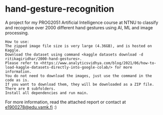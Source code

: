 # hand-gesture-recognition
A project for my PROG2051 Artificial Intelligence course at NTNU to classify and recognise over 2000 different hand gestures using AI, ML and image processing.
```
How to use:
The zipped image file size is very large (4.36GB), and is hosted on Kaggle. 
Download the dataset using command <kaggle datasets download -d ritikagiridhar/2000-hand-gestures>. 
Please refer to <https://www.analyticsvidhya.com/blog/2021/06/how-to-load-kaggle-datasets-directly-into-google-colab/> for more information.
You do not need to download the images, just use the command in the code as is. 
If you want to download them, they will be downloaded as a ZIP file. There are 8 subfolders.
Install all dependencies and run main.
```

For more information, read the attached report or contact at e1900278@edu.vamk.fi :)
